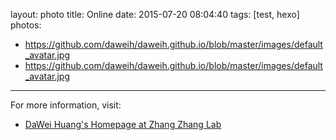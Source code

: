 layout: photo
title: Online
date: 2015-07-20 08:04:40
tags: [test, hexo]
photos:
- https://github.com/daweih/daweih.github.io/blob/master/images/default_avatar.jpg
- https://github.com/daweih/daweih.github.io/blob/master/images/default_avatar.jpg
---

For more information, visit:
- [DaWei Huang's Homepage at Zhang Zhang Lab](http://cbb.big.ac.cn/Dawei_Huang)
